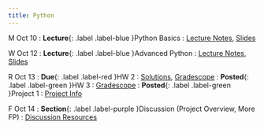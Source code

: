 ```yaml
---
title: Python
---
```


M Oct 10
: **Lecture**{: .label .label-blue }Python Basics
  : [Lecture Notes]({{site.baseurl}}/lectures/05), [Slides](https://docs.google.com/presentation/d/19BCl4QgTMv2f78xPCrlCCL2mE1PBXz_J/)

W Oct 12
: **Lecture**{: .label .label-blue }Advanced Python
  : [Lecture Notes]({{site.baseurl}}/lectures/06), [Slides](https://docs.google.com/presentation/d/19BCl4QgTMv2f78xPCrlCCL2mE1PBXz_J/)

R Oct 13
: **Due**{: .label .label-red }HW 2
  : [Solutions](https://drive.google.com/file/d/1bV6m5Rmt6ZcEISR_WkbVF6fCWHTwR2L1/view?usp=sharing), [Gradescope](https://www.gradescope.com/courses/444425/assignments/2327903/)
: **Posted**{: .label .label-green }HW 3
  : [Gradescope](https://www.gradescope.com/courses/444425/assignments/2347950)
: **Posted**{: .label .label-green }Project 1
  : [Project Info]({{site.baseurl}}/projects)

F Oct 14
: **Section**{: .label .label-purple }Discussion (Project Overview, More FP)
  : [Discussion Resources](https://drive.google.com/drive/folders/1TBOqhuq2-JFEcW0KNkbnC6UXtpGUsATe)
